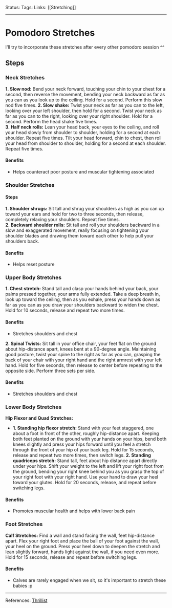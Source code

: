 Status:
Tags:
Links: [[Stretching]]
___
# Pomodoro Stretches
I'll try to incorporate these stretches after every other pomodoro session ^^
## Steps
### Neck Stretches
**1. Slow nod:** Bend your neck forward, touching your chin to your chest for a second, then reverse the movement, bending your neck backward as far as you can as you look up to the ceiling. Hold for a second. Perform this slow nod five times.
**2. Slow shake:** Twist your neck as far as you can to the left, looking over your left shoulder, then hold for a second. Twist your neck as far as you can to the right, looking over your right shoulder. Hold for a second. Perform the head shake five times.  
**3. Half neck rolls:** Lean your head back, your eyes to the ceiling, and roll your head slowly from shoulder to shoulder, holding for a second at each shoulder. Repeat five times. Tilt your head forward, chin to chest, then roll your head from shoulder to shoulder, holding for a second at each shoulder. Repeat five times.
#### Benefits
- Helps counteract poor posture and muscular tightening associated
### Shoulder Stretches

#### Steps
**1. Shoulder shrugs:** Sit tall and shrug your shoulders as high as you can up toward your ears and hold for two to three seconds, then release, completely relaxing your shoulders. Repeat five times.  
**2. Backward shoulder rolls:** Sit tall and roll your shoulders backward in a slow and exaggerated movement, really focusing on tightening your shoulder blades and drawing them toward each other to help pull your shoulders back.
#### Benefits
- Helps reset posture
### Upper Body Stretches
**1. Chest stretch:** Stand tall and clasp your hands behind your back, your palms pressed together, your arms fully extended. Take a deep breath in, look up toward the ceiling, then as you exhale, press your hands down as far as you can as you draw your shoulders backward to widen the chest. Hold for 10 seconds, release and repeat two more times.
#### Benefits
- Stretches shoulders and chest

**2. Spinal Twists:** Sit tall in your office chair, your feet flat on the ground about hip-distance apart, knees bent at a 90-degree angle. Maintaining good posture, twist your spine to the right as far as you can, grasping the back of your chair with your right hand and the right armrest with your left hand. Hold for five seconds, then release to center before repeating to the opposite side. Perform three sets per side.
#### Benefits
- Stretches shoulders and chest
### Lower Body Stretches
**Hip Flexor and Quad Stretches:** 
- **1. Standing hip flexor stretch:** Stand with your feet staggered, one about a foot in front of the other, roughly hip-distance apart. Keeping both feet planted on the ground with your hands on your hips, bend both knees slightly and press your hips forward until you feel a stretch through the front of your hip of your back leg. Hold for 15 seconds, release and repeat two more times, then switch legs.
**2. Standing quadriceps stretch:** Stand tall, feet about hip distance apart directly under your hips. Shift your weight to the left and lift your right foot from the ground, bending your right knee behind you as you grasp the top of your right foot with your right hand. Use your hand to draw your heel toward your glutes. Hold for 20 seconds, release, and repeat before switching legs.
#### Benefits
- Promotes muscular health and helps with lower back pain
### Foot Stretches
**Calf Stretches:** Find a wall and stand facing the wall, feet hip-distance apart. Flex your right foot and place the ball of your foot against the wall, your heel on the ground. Press your heel down to deepen the stretch and lean slightly forward, hands light against the wall, if you need even more. Hold for 15 seconds, release and repeat before switching legs.
#### Benefits
- Calves are rarely engaged when we sit, so it's important to stretch these babies :p
___
References: [Thrillist](https://www.thrillist.com/health/nation/stretches-for-sitting-at-a-desk-what-to-do-if-you-sit-too-much)